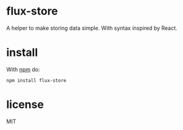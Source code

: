 # flux-store

A helper to make storing data simple. With syntax inspired by React.

# install

With [npm](https://npmjs.org) do:

```
npm install flux-store
```

# license

MIT
